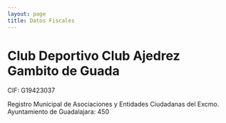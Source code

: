 ```yaml
---
layout: page
title: Datos Fiscales
---
```


# Club Deportivo Club Ajedrez Gambito de Guada

CIF: G19423037

Registro Municipal de Asociaciones y Entidades Ciudadanas del Excmo. Ayuntamiento de Guadalajara: 450

